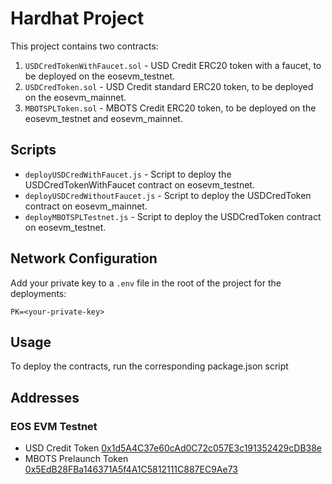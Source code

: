 
# Hardhat Project

This project contains two contracts:

1. `USDCredTokenWithFaucet.sol` - USD Credit ERC20 token with a faucet, to be deployed on the eosevm_testnet.
2. `USDCredToken.sol` - USD Credit standard ERC20 token, to be deployed on the eosevm_mainnet.
3. `MBOTSPLToken.sol` - MBOTS Credit ERC20 token, to be deployed on the eosevm_testnet and eosevm_mainnet.

## Scripts

- `deployUSDCredWithFaucet.js` - Script to deploy the USDCredTokenWithFaucet contract on eosevm_testnet.
- `deployUSDCredWithoutFaucet.js` - Script to deploy the USDCredToken contract on eosevm_mainnet.
- `deployMBOTSPLTestnet.js` - Script to deploy the USDCredToken contract on eosevm_testnet.

## Network Configuration

Add your private key to a `.env` file in the root of the project for the deployments:

```
PK=<your-private-key>
```

## Usage

To deploy the contracts, run the corresponding package.json script


## Addresses

### EOS EVM Testnet

- USD Credit Token [0x1d5A4C37e60cAd0C72c057E3c191352429cDB38e](https://explorer.testnet.evm.eosnetwork.com/address/0x1d5A4C37e60cAd0C72c057E3c191352429cDB38e)
- MBOTS Prelaunch Token [0x5EdB28FBa146371A5f4A1C5812111C887EC9Ae73](https://explorer.testnet.evm.eosnetwork.com/address/0x5EdB28FBa146371A5f4A1C5812111C887EC9Ae73)